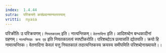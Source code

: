 ```yaml
---
index:  1.4.44
sutra:  परिक्रयणे कसंप्रदानमन्यतरस्याम्
vritti:  nyasa
---
```


परिक्रीतिः उ परिक्रयणम्। `नियतकालम्` इति। नात्यन्तिकम्। `वेतनादिना` इति। आदिशब्देन बन्धकादीनां ग्रहणम्। `नात्यन्तिकः क्रय एव` इति नियतकालत्वं स्पष्टीकरोति। परिशब्दोऽत्र प्रत्यासतिं द्योतयति। क्रयो हि नामात्यन्तिकः। वेतनादिना केवलं यत्तु नियतकालं तदात्यन्तिकस्य क्रयस्य समीपमिति परिशब्देनाख्यायते।।

